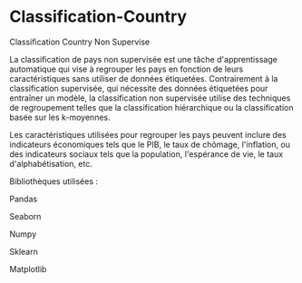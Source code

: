 # Classification-Country
Classification Country Non Supervise

La classification de pays non supervisée est une tâche d'apprentissage automatique qui vise à regrouper les pays en fonction de leurs caractéristiques sans utiliser de données étiquetées. Contrairement à la classification supervisée, qui nécessite des données étiquetées pour entraîner un modèle, la classification non supervisée utilise des techniques de regroupement telles que la classification hiérarchique ou la classification basée sur les k-moyennes.

Les caractéristiques utilisées pour regrouper les pays peuvent inclure des indicateurs économiques tels que le PIB, le taux de chômage, l'inflation, ou des indicateurs sociaux tels que la population, l'espérance de vie, le taux d'alphabétisation, etc.

Bibliothèques utilisées :

Pandas

Seaborn

Numpy

Sklearn

Matplotlib



